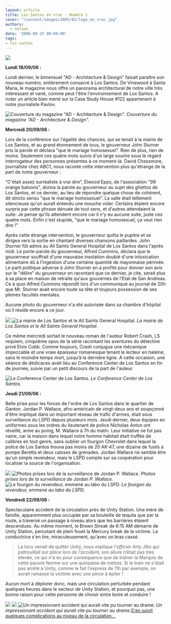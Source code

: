 ```yaml
---
layout: article
title: Los Santos en vrac - Numéro 1
cover: "/content/images/2005/01/logo_en_vrac.jpg"
authors:
  - nelson
date: '2006-09-23 00:00:00'
tags:
- los-santos
---
```


![](/content/images/2005/01/envractitle2.jpg)

**Lundi 18/09/06 :**

Lundi dernier, le bimensuel "AD - Architecture & Design" faisait paraître son nouveau numéro, entièrement consacré à Los Santos. De Vinewood à Santa Maria, le magazine nous offre un panorama architectural de notre ville très intéressant et varié, comme peut l'être l'environnement de Los Santos. A noter un article bien mené sur la Case Study House #122 appartenant à notre journaliste Pavlov.

![Couverture du magazine "AD - Architecture & Design".](/content/images/2005/01/adcover.jpg)
_Couverture du magazine "AD - Architecture & Design"._

**Mercredi 20/09/06 :**

Lors de la conférence sur l'égalité des chances, qui se tenait à la mairie de Los Santos, et au grand étonnement de tous, le gouverneur John Sturner pris la parole et déclara "que le mariage homosexuel". Rien de plus, rien de moins. Seulement ces quatre mots suivis d'un large sourire sous le regard interrogateur des personnes présentes à ce moment-là. David Chessmore, journaliste chez ABC1, nous raconte cette intervention plus qu'étrange de la part de notre gouverneur :

"C'était assez surréaliste à vrai dire", Elwood Epps, de l'association "99 orange baloons", donna la parole au gouverneur au sujet des ghettos de Los Santos, et ce dernier, au lieu de répondre quelque chose de cohérent, dit stricto sensu "que le mariage homosexuel". La salle était tellement silencieuse qu'on aurait entendu une mouche voler. Certains étaient encore surpris par cette phrase dénuée de tout sens, et d'autres attendaient la suite. Je pense qu'ils attendent encore car il n'y eu aucune suite, juste ces quatre mots. Enfin c'est stupide, "que le mariage homosexuel, ça veut rien dire !"

Après cette étrange intervention, le gouverneur quitta le pupitre et se dirigea vers la sortie en chantant diverses chansons paillardes. John Sturner fût admis au All Saints General Hospital de Los Santos dans l'après midi. Le porte-parole du gouverneur, Alfred Cummins, déclara que le gouverneur souffrait d'une mauvaise insolation doublé d'une intoxication alimentaire dû à l'ingestion d'une certaine quantité de mayonnaise périmée. Le parti politique adverse à John Sturner en a profité pour donner son avis sur le "délire" du gouverneur en racontant que ce dernier, je cite, serait plus à sa place en maison de retraite qu'aux gouvernes de l'Etat de San Andreas. Ce à quoi Alfred Cummins répondit lors d'un communiqué au journal de 20h que Mr. Sturner avait encore toute sa tête et toujours possession de ses pleines facultés mentales.

Aucune photo du gouverneur n'a été autorisée dans sa chambre d'hôpital où il réside encore à ce jour.

![](/content/images/2005/01/vrac1.jpg)
![La mairie de Los Santos et le All Saints General Hospital.](/content/images/2005/01/saintshosto.jpg)
_La mairie de Los Santos et le All Saints General Hospital._[](/content/images/2005/01/lsrequiem.jpg)

Ce même mercredi sortait le nouveau roman de l'auteur Robert Crash, LS requiem, cinquième opus de la série racontant les aventures du détective privé Elvis Cobb. Comme toujours, Crash conjugue une mécanique impeccable et une vraie épaisseur romanesque tenant le lecteur en haleine, sans le moindre temps mort, jusqu’à la dernière ligne. A cette occasion, une séance de dédicaces avait lieu au Conference Center de Los Santos en fin de journée, suivie par un petit discours de la part de l'auteur.

![Le Conference Center de Los Santos.](/content/images/2005/01/conferencecenter.jpg)
_Le Conference Center de Los Santos._[](/content/images/2005/01/bonus.jpg)

**Jeudi 21/09/06 :**

Belle prise pour les forces de l'ordre de Los Santos dans le quartier de Ganton. Jordan P. Wallace, afro-américain de vingt-deux ans et soupçonné d'être impliqué dans un important réseau de trafic d'armes, était sous surveillance du LSPD depuis plusieurs mois. Jeudi dernier, deux équipes en uniformes sous les ordres du lieutenant de police Nicholas Anton ont réveillé, arme au poing, M. Wallace à 7h du matin. Leur initiative ne fut pas vaine, car la maison dans lequel notre homme habitait était truffée de calibres en tout genre, sans oublier un fourgon Chevrolet dans lequel la police de Los Santos trouva pas moins de 20 AK-47, une dizaine de fusils à pompe Beretta et deux caisses de grenades. Jordan Wallace ne semble être qu'un simple revendeur, mais le LSPD compte sur sa coopération pour localiser la source de l'organisation.

![](/content/images/2005/01/chevynb.jpg)
![Photos prises lors de la surveillance de Jordan P. Wallace.](/content/images/2005/01/ganton1.jpg)
_Photos prises lors de la surveillance de Jordan P. Wallace._[](/content/images/2005/01/towingchevy.jpg)
![Le fourgon du revendeur, emmené au labo du LSPD.](/content/images/2005/01/towingchevy2.jpg)
_Le fourgon du revendeur, emmené au labo du LSPD._

**Vendredi 22/09/06 :**

Spectaculaire accident de la circulation près de Unity Station. Une mère de famille, apparemment plus occupée par sa bouteille de tequila que par la route, a traversé un passage à niveau alors que les barrières étaient descendues. Au même moment, le Brown Streak de 6:15 AM démarre de Unity Station, percutant de plein fouet la Mercury break de la victime. La conductrice s'en tire, miraculeusement, qu'avec un bras cassé.

> La loco venait de quitter Unity, _nous explique l'officier Arty Jibs qui patrouillait sur place lors de l'accident,_ son allure n’était pas très élevée, ce qui n'a eu pour conséquence que de traîner la Marquis de cette pauvre femme sur une quinzaine de mètres. Si le train ne s'était pas arrêté à Unity, comme le fait l'express de 11h par exemple, on aurait ramassé la victime avec une pince à épiler !

Aucun mort à déplorer donc, mais une circulation perturbée pendant quelques heures dans le secteur de Unity Station, et pourquoi pas, une bonne raison pour cette personne de choisir entre boire et conduire !

![](/content/images/2005/01/crashtrain.jpg)
![](/content/images/2005/01/crashtrain2.jpg)
![Un impressionant accident qui aurait vite pu tourner au drame.](/content/images/2005/01/crashtrain3.jpg)
_Un impressionant accident qui aurait vite pu tourner au drame._[S'en suivit quelques complications au niveau de la circulation...](/content/images/2005/01/trafficjam.jpg)